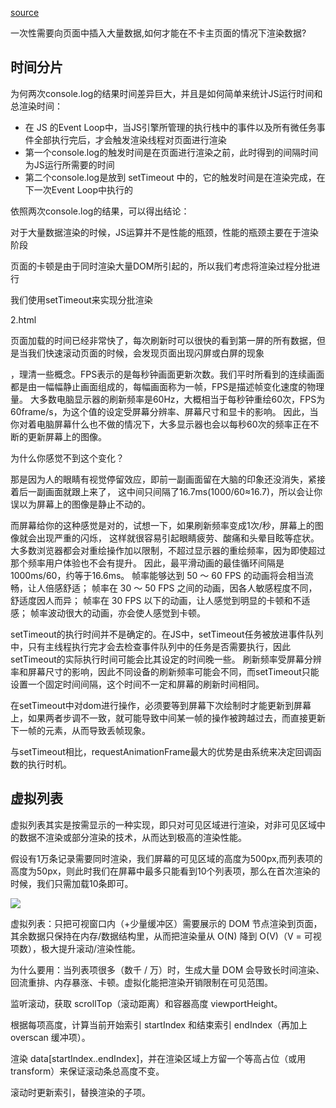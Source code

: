 [source](https://juejin.cn/post/6844903938894872589)

一次性需要向页面中插入大量数据,如何才能在不卡主页面的情况下渲染数据?

## 时间分片

为何两次console.log的结果时间差异巨大，并且是如何简单来统计JS运行时间和总渲染时间：

- 在 JS 的Event Loop中，当JS引擎所管理的执行栈中的事件以及所有微任务事件全部执行完后，才会触发渲染线程对页面进行渲染
- 第一个console.log的触发时间是在页面进行渲染之前，此时得到的间隔时间为JS运行所需要的时间
- 第二个console.log是放到 setTimeout 中的，它的触发时间是在渲染完成，在下一次Event Loop中执行的

依照两次console.log的结果，可以得出结论：

对于大量数据渲染的时候，JS运算并不是性能的瓶颈，性能的瓶颈主要在于渲染阶段

页面的卡顿是由于同时渲染大量DOM所引起的，所以我们考虑将渲染过程分批进行

我们使用setTimeout来实现分批渲染

2.html

页面加载的时间已经非常快了，每次刷新时可以很快的看到第一屏的所有数据，但是当我们快速滚动页面的时候，会发现页面出现闪屏或白屏的现象

，理清一些概念。FPS表示的是每秒钟画面更新次数。我们平时所看到的连续画面都是由一幅幅静止画面组成的，每幅画面称为一帧，FPS是描述帧变化速度的物理量。
大多数电脑显示器的刷新频率是60Hz，大概相当于每秒钟重绘60次，FPS为60frame/s，为这个值的设定受屏幕分辨率、屏幕尺寸和显卡的影响。
因此，当你对着电脑屏幕什么也不做的情况下，大多显示器也会以每秒60次的频率正在不断的更新屏幕上的图像。

为什么你感觉不到这个变化？

那是因为人的眼睛有视觉停留效应，即前一副画面留在大脑的印象还没消失，紧接着后一副画面就跟上来了， 这中间只间隔了16.7ms(1000/60≈16.7)，所以会让你误以为屏幕上的图像是静止不动的。

而屏幕给你的这种感觉是对的，试想一下，如果刷新频率变成1次/秒，屏幕上的图像就会出现严重的闪烁，
这样就很容易引起眼睛疲劳、酸痛和头晕目眩等症状。
大多数浏览器都会对重绘操作加以限制，不超过显示器的重绘频率，因为即使超过那个频率用户体验也不会有提升。
因此，最平滑动画的最佳循环间隔是1000ms/60，约等于16.6ms。
帧率能够达到 50 ～ 60 FPS 的动画将会相当流畅，让人倍感舒适；
帧率在 30 ～ 50 FPS 之间的动画，因各人敏感程度不同，舒适度因人而异；
帧率在 30 FPS 以下的动画，让人感觉到明显的卡顿和不适感；
帧率波动很大的动画，亦会使人感觉到卡顿。

setTimeout的执行时间并不是确定的。在JS中，setTimeout任务被放进事件队列中，只有主线程执行完才会去检查事件队列中的任务是否需要执行，因此setTimeout的实际执行时间可能会比其设定的时间晚一些。
刷新频率受屏幕分辨率和屏幕尺寸的影响，因此不同设备的刷新频率可能会不同，而setTimeout只能设置一个固定时间间隔，这个时间不一定和屏幕的刷新时间相同。

在setTimeout中对dom进行操作，必须要等到屏幕下次绘制时才能更新到屏幕上，如果两者步调不一致，就可能导致中间某一帧的操作被跨越过去，而直接更新下一帧的元素，从而导致丢帧现象。

与setTimeout相比，requestAnimationFrame最大的优势是由系统来决定回调函数的执行时机。

## 虚拟列表

虚拟列表其实是按需显示的一种实现，即只对可见区域进行渲染，对非可见区域中的数据不渲染或部分渲染的技术，从而达到极高的渲染性能。

假设有1万条记录需要同时渲染，我们屏幕的可见区域的高度为500px,而列表项的高度为50px，则此时我们在屏幕中最多只能看到10个列表项，那么在首次渲染的时候，我们只需加载10条即可。

![](https://p1-jj.byteimg.com/tos-cn-i-t2oaga2asx/gold-user-assets/2019/10/29/16e15195cf16a558~tplv-t2oaga2asx-jj-mark:3024:0:0:0:q75.awebp)

虚拟列表：只把可视窗口内（+少量缓冲区）需要展示的 DOM 节点渲染到页面，其余数据只保持在内存/数据结构里，从而把渲染量从 O(N) 降到 O(V)（V = 可视项数），极大提升滚动/渲染性能。

为什么要用：当列表项很多（数千 / 万）时，生成大量 DOM 会导致长时间渲染、回流重排、内存暴涨、卡顿。虚拟化能把渲染开销限制在可见范围。


监听滚动，获取 scrollTop（滚动距离）和容器高度 viewportHeight。

根据每项高度，计算当前开始索引 startIndex 和结束索引 endIndex（再加上 overscan 缓冲项）。

渲染 data[startIndex..endIndex]，并在渲染区域上方留一个等高占位（或用 transform）来保证滚动条总高度不变。

滚动时更新索引，替换渲染的子项。